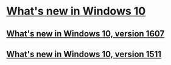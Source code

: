 # [What's new in Windows 10](index.md)
## [What's new in Windows 10, version 1607](whats-new-windows-10-version-1607.md)
## [What's new in Windows 10, version 1511](whats-new-windows-10-version-1511.md)


